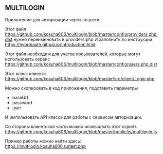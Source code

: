 MULTILOGIN
---

Приложение для авторизации через соцсети.

Этот файл https://github.com/kosuha606/multilogin/blob/master/config/providers.php.dist
нужно переименовать в providers.php
И заполнить по инструкции
https://hybridauth.github.io/introduction.html


Этот файл необходим для учетоа пользователей, которые могут использовать сервис
https://github.com/kosuha606/multilogin/blob/master/config/users.php.dist

Этот класс клиента
https://github.com/kosuha606/multilogin/blob/master/src/client/Login.php

Можно скопировать в код приложения, подставить параметры
- baseUrl
- password
- user

И импользовать API класса для работы с сервисом авторизации.

Со стороны клинетской части можно исользовать этот скрипт.
https://github.com/kosuha606/multilogin/blob/master/public/js/multilogin.js

Пример работы можно найти здесь:
https://multilogin.kosuha606.ru/test.php